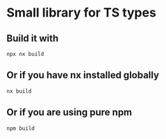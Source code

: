 # Small library for TS types

## Build it with

```
npx nx build
```

## Or if you have nx installed globally

```
nx build
```

## Or if you are using pure npm

```
npm build
```
